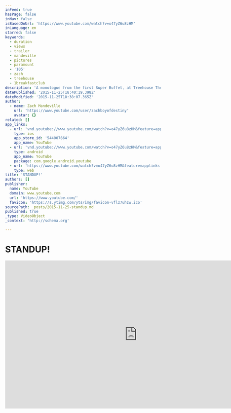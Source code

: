```yaml
---
inFeed: true
hasPage: false
inNav: false
isBasedOnUrl: 'https://www.youtube.com/watch?v=o47yZ6u8zHM'
inLanguage: en
starred: false
keywords:
  - duration
  - views
  - trailer
  - mandeville
  - pictures
  - paramount
  - '105'
  - zach
  - treehouse
  - 1breakfastclub
description: 'A monologue from the first Super Buffet, at Treehouse Theatre in NYC. I am a lovebot, but am not an in love bot.'
datePublished: '2015-11-25T18:40:19.398Z'
dateModified: '2015-11-25T18:38:07.365Z'
author:
  - name: Zach Mandeville
    url: 'https://www.youtube.com/user/zachboyofdestiny'
    avatar: {}
related: []
app_links:
  - url: 'vnd.youtube://www.youtube.com/watch?v=o47yZ6u8zHM&feature=applinks'
    type: ios
    app_store_id: '544007664'
    app_name: YouTube
  - url: 'vnd.youtube://www.youtube.com/watch?v=o47yZ6u8zHM&feature=applinks'
    type: android
    app_name: YouTube
    package: com.google.android.youtube
  - url: 'https://www.youtube.com/watch?v=o47yZ6u8zHM&feature=applinks'
    type: web
title: 'STANDUP!'
authors: []
publisher:
  name: YouTube
  domain: www.youtube.com
  url: 'https://www.youtube.com/'
  favicon: 'https://s.ytimg.com/yts/img/favicon-vflz7uhzw.ico'
sourcePath: _posts/2015-11-25-standup.md
published: true
_type: VideoObject
_context: 'http://schema.org'

---
```

# STANDUP!

<iframe src="https://cdn.embedly.com/widgets/media.html?src=https%3A%2F%2Fwww.youtube.com%2Fembed%2Fo47yZ6u8zHM%3Ffeature%3Doembed&amp;url=https%3A%2F%2Fwww.youtube.com%2Fwatch%3Fv%3Do47yZ6u8zHM&amp;image=https%3A%2F%2Fi.ytimg.com%2Fvi%2Fo47yZ6u8zHM%2Fhqdefault.jpg&amp;key=b7d04c9b404c499eba89ee7072e1c4f7&amp;type=text%2Fhtml&amp;schema=youtube" width="854" height="480" scrolling="no" frameborder="0" allowfullscreen="allowfullscreen" style=""></iframe>